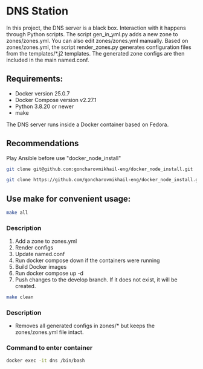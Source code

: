 # DNS Station

In this project, the DNS server is a black box. Interaction with it happens through Python scripts.
The script gen_in_yml.py adds a new zone to zones/zones.yml. You can also edit zones/zones.yml manually.
Based on zones/zones.yml, the script render_zones.py generates configuration files from the templates/*.j2 templates.
The generated zone configs are then included in the main named.conf.

## Requirements:
- Docker version 25.0.7
- Docker Compose version v2.27.1
- Python 3.8.20 or newer
- make

The DNS server runs inside a Docker container based on Fedora.

## Recommendations
Play Ansible before use "docker_node_install"

```bash 
git clone git@github.com:goncharovmikhail-eng/docker_node_install.git
```

```bash
git clone https://github.com/goncharovmikhail-eng/docker_node_install.git
```

## Use make for convenient usage:

```bash
make all
```

### Description
1. Add a zone to zones.yml
2. Render configs
3. Update named.conf
4. Run docker compose down if the containers were running
5. Build Docker images
6. Run docker compose up -d
7. Push changes to the develop branch. If it does not exist, it will be created.

```bash
make clean
```

### Description
- Removes all generated configs in zones/* but keeps the zones/zones.yml file intact.

### Command to enter container

```bash
docker exec -it dns /bin/bash
```
